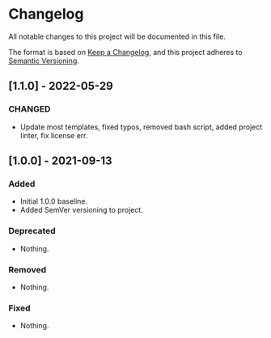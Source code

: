 <!-- markdownlint-disable MD024 -->
# Changelog

All notable changes to this project will be documented in this file.

The format is based on [Keep a Changelog](https://keepachangelog.com/),
and this project adheres to [Semantic Versioning](https://semver.org/spec/v2.0.0.html).

## [1.1.0] - 2022-05-29

### CHANGED
- Update most templates, fixed typos, removed bash script, added project linter, fix license err.

## [1.0.0] - 2021-09-13

### Added
- Initial 1.0.0 baseline.
- Added SemVer versioning to project.

### Deprecated
- Nothing.

### Removed
- Nothing.

### Fixed
- Nothing.

